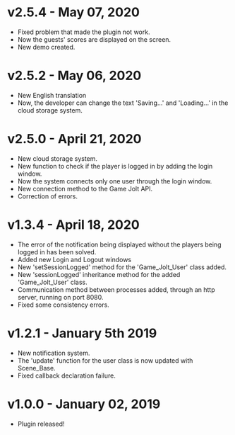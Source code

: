 # v2.5.4 - May 07, 2020
- Fixed problem that made the plugin not work.
- Now the guests' scores are displayed on the screen.
- New demo created.

# v2.5.2 - May 06, 2020
- New English translation
- Now, the developer can change the text 'Saving...' and 'Loading...' in the cloud storage system.

# v2.5.0 - April 21, 2020
- New cloud storage system.
- New function to check if the player is logged in by adding the login window.
- Now the system connects only one user through the login window.
- New connection method to the Game Jolt API.
- Correction of errors.

# v1.3.4 - April 18, 2020
- The error of the notification being displayed without the players being logged in has been solved.
- Added new Login and Logout windows
- New 'setSessionLogged' method for the 'Game_Jolt_User' class added.
- New 'sessionLogged' inheritance method for the added 'Game_Jolt_User' class.
- Communication method between processes added, through an http server, running on port 8080.
- Fixed some consistency errors.

# v1.2.1 - January 5th 2019
- New notification system.
- The 'update' function for the user class is now updated with Scene_Base.
- Fixed callback declaration failure.

# v1.0.0 - January 02, 2019
- Plugin released!
